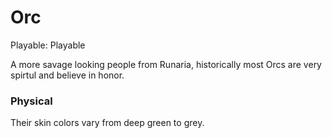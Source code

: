 # Orc

Playable: Playable

A more savage looking people from Runaria, historically most Orcs are very spirtul and believe in honor.

### Physical

Their skin colors vary from deep green to grey.
